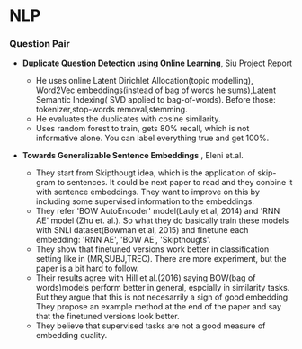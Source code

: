 # NLP
### Question Pair
- __Duplicate Question Detection using Online Learning__, Siu Project Report
	- He uses online Latent Dirichlet Allocation(topic modelling), Word2Vec embeddings(instead of bag of words he sums),Latent Semantic Indexing( SVD applied to bag-of-words). Before those: tokenizer,stop-words removal,stemming.
    - He evaluates the duplicates with cosine similarity.
    - Uses random forest to train, gets 80% recall, which is not informative alone. You can label everything true and get 100%.

- __Towards Generalizable Sentence Embeddings__ , Eleni et.al.
    + They start from Skipthougt idea, which is the application of skip-gram to sentences. It could be next paper to read and they conbine it with sentence embeddings. They want to improve on this by including some supervised information to the embeddings.
    + They refer 'BOW AutoEncoder' model(Lauly et al, 2014) and 'RNN AE' model (Zhu et. al.). So what they do basically train these models with SNLI dataset(Bowman et al, 2015) and finetune each embedding: 'RNN AE', 'BOW AE', 'Skipthougts'. 
    + They show that finetuned versions work better in classification setting like in (MR,SUBJ,TREC). There are more experiment, but the paper is a bit hard to follow. 
    + Their results agree with Hill et al.(2016) saying BOW(bag of words)models perform better in general, espcially in similarity tasks. But they argue that this is not necesarrily a sign of good embedding. They propose an example method at the end of the paper and say that the finetuned versions look better. 
    + They believe that supervised tasks are not a good measure of embedding quality.
